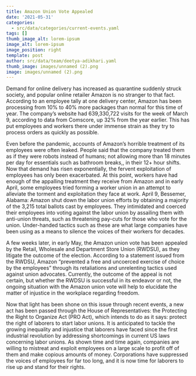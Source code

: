 ```yaml
---
title: Amazon Union Vote Appealed
date: '2021-05-31'
categories:
  - src/data/categories/current-events.yaml
tags: []
thumb_image_alt: lorem-ipsum
image_alt: lorem-ipsum
image_position: right
template: post
author: src/data/team/deetya-adikhari.yaml
thumb_image: images/unnamed (2).png
image: images/unnamed (2).png
---
```

Demand for online delivery has increased as quarantine suddenly struck society, and popular online retailer Amazon is no stranger to that fact. According to an employee tally at one delivery center, Amazon has been processing from 10% to 40% more packages than normal for this time of year. The company’s website had 639,330,722 visits for the week of March 9, according to data from Comscore, up 32% from the year earlier. This has put employees and workers there under immense strain as they try to process orders as quickly as possible. 

Even before the pandemic, accounts of Amazon’s horrible treatment of its employees were often leaked. People said that the company treated them as if they were robots instead of humans; not allowing more than 18 minutes per day for essentials such as bathroom breaks,, in their 12+ hour shifts. Now that demand has risen exponentially, the fervent exploitation of employees has only been exacerbated. At this point, workers have had enough of the appalling treatment they receive from Amazon and in early April, some employees tried forming a worker union in an attempt to alleviate the torment and exploitation they face at work. April 9, Bessemer, Alabama: Amazon shut down the labor union efforts by obtaining a majority of the 3,215 total ballots cast by employees. They intimidated and coerced their employees into voting against the labor union by assailing them with anti-union threats, such as threatening pay-cuts for those who vote for the union. Under-handed tactics such as these are what large companies have been using as a means to silence the voices of their workers for decades. 

A few weeks later, in early May, the Amazon union vote has been appealed by the Retail, Wholesale and Department Store Union (RWDSU), as they litigate the outcome of the election. According to a statement issued from the RWDSU, Amazon “prevented a free and uncoerced exercise of choice by the employees” through its retaliations and unrelenting tactics used against union advocates. Currently, the outcome of the appeal is not certain, but whether the RWDSU is successful in its endeavor or not, the ongoing situation with the Amazon union vote will help to elucidate the matter of injustice in the workplace regarding freedom.

Now that light has been shone on this issue through recent events, a new act has been passed through the House of Representatives: the Protecting the Right to Organize Act (PRO Act), which intends to do as it says: protect the right of laborers to start labor unions. It is anticipated to tackle the growing inequality and injustice that laborers have faced since the first industrial revolution by addressing shortcomings in current US laws concerning labor unions. As shown time and time again, companies are willing to mistreat and exploit employees on a large scale to profit off of them and make copious amounts of money. Corporations have suppressed the voices of employees for far too long, and it is now time for laborers to rise up and stand for their rights.
